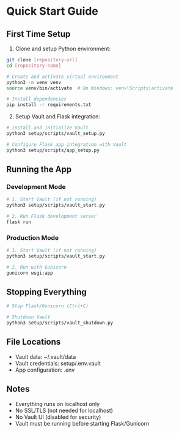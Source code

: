 # Quick Start Guide

## First Time Setup

1. Clone and setup Python environment:
```bash
git clone [repository-url]
cd [repository-name]

# Create and activate virtual environment
python3 -m venv venv
source venv/bin/activate  # On Windows: venv\Scripts\activate

# Install dependencies
pip install -r requirements.txt
```

2. Setup Vault and Flask integration:
```bash
# Install and initialize Vault
python3 setup/scripts/vault_setup.py

# Configure Flask app integration with Vault
python3 setup/scripts/app_setup.py
```

## Running the App

### Development Mode
```bash
# 1. Start Vault (if not running)
python3 setup/scripts/vault_start.py

# 2. Run Flask development server
flask run
```

### Production Mode
```bash
# 1. Start Vault (if not running)
python3 setup/scripts/vault_start.py

# 2. Run with Gunicorn
gunicorn wsgi:app
```

## Stopping Everything
```bash
# Stop Flask/Gunicorn (Ctrl+C)

# Shutdown Vault
python3 setup/scripts/vault_shutdown.py
```

## File Locations

- Vault data: ~/.vault/data
- Vault credentials: setup/.env.vault
- App configuration: .env

## Notes

- Everything runs on localhost only
- No SSL/TLS (not needed for localhost)
- No Vault UI (disabled for security)
- Vault must be running before starting Flask/Gunicorn
